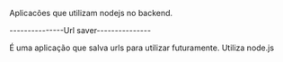 Aplicacões que utilizam nodejs no backend.

---------------Url saver---------------

É uma aplicação que salva urls para utilizar futuramente.
Utiliza node.js 
